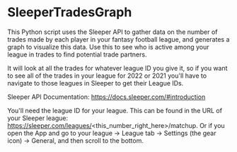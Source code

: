 # SleeperTradesGraph
This Python script uses the Sleeper API to gather data on the number of trades made by each player in your fantasy football league, and generates a graph to visualize this data. Use this to see who is active among your league in trades to find potential trade partners.

It will look at all the trades for whatever league ID you give it, so if you want to see all of the trades in your league for 2022 or 2021 you'll have to navigate to those leagues in Sleeper to get their League IDs. 

Sleeper API Documentation: https://docs.sleeper.com/#introduction

You'll need the league ID for your league. This can be found in the URL of your Sleeper league: https://sleeper.com/leagues/<this_number_right_here>/matchup. Or if you open the App and go to your league -> League tab -> Settings (the gear icon) -> General, and then scroll to the bottom.
